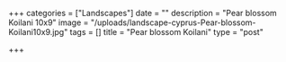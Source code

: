 +++
categories = ["Landscapes"]
date = ""
description = "Pear blossom Koilani 10x9"
image = "/uploads/landscape-cyprus-Pear-blossom-Koilani10x9.jpg"
tags = []
title = "Pear blossom Koilani"
type = "post"

+++
